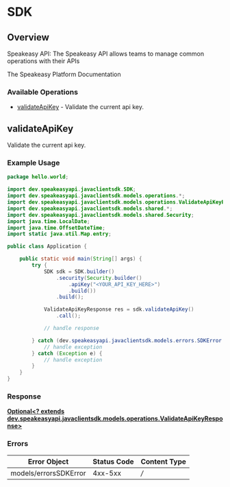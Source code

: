 # SDK


## Overview

Speakeasy API: The Speakeasy API allows teams to manage common operations with their APIs

The Speakeasy Platform Documentation
</docs>
### Available Operations

* [validateApiKey](#validateapikey) - Validate the current api key.

## validateApiKey

Validate the current api key.

### Example Usage

```java
package hello.world;

import dev.speakeasyapi.javaclientsdk.SDK;
import dev.speakeasyapi.javaclientsdk.models.operations.*;
import dev.speakeasyapi.javaclientsdk.models.operations.ValidateApiKeyResponse;
import dev.speakeasyapi.javaclientsdk.models.shared.*;
import dev.speakeasyapi.javaclientsdk.models.shared.Security;
import java.time.LocalDate;
import java.time.OffsetDateTime;
import static java.util.Map.entry;

public class Application {

    public static void main(String[] args) {
        try {
            SDK sdk = SDK.builder()
                .security(Security.builder()
                    .apiKey("<YOUR_API_KEY_HERE>")
                    .build())
                .build();

            ValidateApiKeyResponse res = sdk.validateApiKey()
                .call();

            // handle response

        } catch (dev.speakeasyapi.javaclientsdk.models.errors.SDKError e) {
            // handle exception
        } catch (Exception e) {
            // handle exception
        }
    }
}
```


### Response

**[Optional<? extends dev.speakeasyapi.javaclientsdk.models.operations.ValidateApiKeyResponse>](../../models/operations/ValidateApiKeyResponse.md)**
### Errors

| Error Object          | Status Code           | Content Type          |
| --------------------- | --------------------- | --------------------- |
| models/errorsSDKError | 4xx-5xx               | */*                   |
